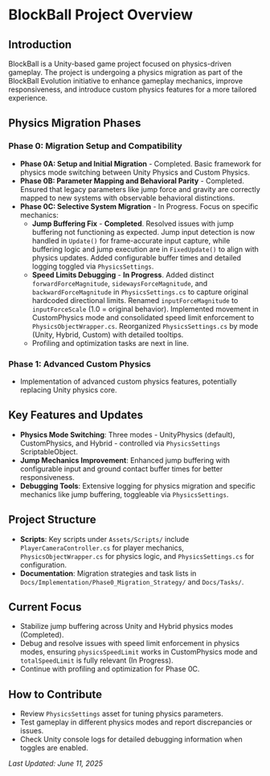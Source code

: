 # BlockBall Project Overview

## Introduction
BlockBall is a Unity-based game project focused on physics-driven gameplay. The project is undergoing a physics migration as part of the BlockBall Evolution initiative to enhance gameplay mechanics, improve responsiveness, and introduce custom physics features for a more tailored experience.

## Physics Migration Phases

### Phase 0: Migration Setup and Compatibility
- **Phase 0A: Setup and Initial Migration** - Completed. Basic framework for physics mode switching between Unity Physics and Custom Physics.
- **Phase 0B: Parameter Mapping and Behavioral Parity** - Completed. Ensured that legacy parameters like jump force and gravity are correctly mapped to new systems with observable behavioral distinctions.
- **Phase 0C: Selective System Migration** - In Progress. Focus on specific mechanics:
  - **Jump Buffering Fix** - **Completed**. Resolved issues with jump buffering not functioning as expected. Jump input detection is now handled in `Update()` for frame-accurate input capture, while buffering logic and jump execution are in `FixedUpdate()` to align with physics updates. Added configurable buffer times and detailed logging toggled via `PhysicsSettings`.
  - **Speed Limits Debugging** - **In Progress**. Added distinct `forwardForceMagnitude`, `sidewaysForceMagnitude`, and `backwardForceMagnitude` in `PhysicsSettings.cs` to capture original hardcoded directional limits. Renamed `inputForceMagnitude` to `inputForceScale` (1.0 = original behavior). Implemented movement in CustomPhysics mode and consolidated speed limit enforcement to `PhysicsObjectWrapper.cs`. Reorganized `PhysicsSettings.cs` by mode (Unity, Hybrid, Custom) with detailed tooltips.
  - Profiling and optimization tasks are next in line.

### Phase 1: Advanced Custom Physics
- Implementation of advanced custom physics features, potentially replacing Unity physics core.

## Key Features and Updates
- **Physics Mode Switching**: Three modes - UnityPhysics (default), CustomPhysics, and Hybrid - controlled via `PhysicsSettings` ScriptableObject.
- **Jump Mechanics Improvement**: Enhanced jump buffering with configurable input and ground contact buffer times for better responsiveness.
- **Debugging Tools**: Extensive logging for physics migration and specific mechanics like jump buffering, toggleable via `PhysicsSettings`.

## Project Structure
- **Scripts**: Key scripts under `Assets/Scripts/` include `PlayerCameraController.cs` for player mechanics, `PhysicsObjectWrapper.cs` for physics logic, and `PhysicsSettings.cs` for configuration.
- **Documentation**: Migration strategies and task lists in `Docs/Implementation/Phase0_Migration_Strategy/` and `Docs/Tasks/`.

## Current Focus
- Stabilize jump buffering across Unity and Hybrid physics modes (Completed).
- Debug and resolve issues with speed limit enforcement in physics modes, ensuring `physicsSpeedLimit` works in CustomPhysics mode and `totalSpeedLimit` is fully relevant (In Progress).
- Continue with profiling and optimization for Phase 0C.

## How to Contribute
- Review `PhysicsSettings` asset for tuning physics parameters.
- Test gameplay in different physics modes and report discrepancies or issues.
- Check Unity console logs for detailed debugging information when toggles are enabled.

*Last Updated: June 11, 2025*
